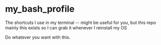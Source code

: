 # my_bash_profile
The shortcuts I use in my terminal -- might be useful for you, but this repo mainly this exists so I can grab it whenever I reinstall my OS

Do whatever you want with this.
